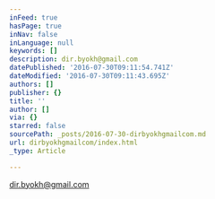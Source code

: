 ```yaml
---
inFeed: true
hasPage: true
inNav: false
inLanguage: null
keywords: []
description: dir.byokh@gmail.com
datePublished: '2016-07-30T09:11:54.741Z'
dateModified: '2016-07-30T09:11:43.695Z'
authors: []
publisher: {}
title: ''
author: []
via: {}
starred: false
sourcePath: _posts/2016-07-30-dirbyokhgmailcom.md
url: dirbyokhgmailcom/index.html
_type: Article

---
```

dir.byokh@gmail.com
